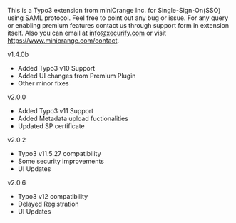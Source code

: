 This is a Typo3 extension from miniOrange Inc. for Single-Sign-On(SSO) using SAML protocol.
Feel free to point out any bug or issue. 
For any query or enabling premium features contact us through support form in extension itself. 
Also you can email at info@xecurify.com or visit https://www.miniorange.com/contact.

v1.4.0b
 - Added Typo3 v10 Support
 - Added UI changes from Premium Plugin
 - Other minor fixes

v2.0.0
 - Added Typo3 v11 Support
 - Added Metadata upload fuctionalities
 - Updated SP certificate

v2.0.2
 - Typo3 v11.5.27 compatibility
 - Some security improvements
 - UI Updates

v2.0.6
 - Typo3 v12 compatibility
 - Delayed Registration
 - UI Updates